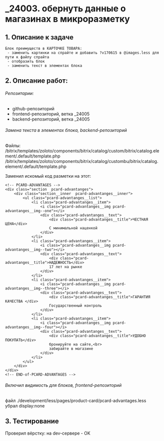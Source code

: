 # _24003. обернуть данные о магазинах в микроразметку

## 1. Описание к задаче

```
Блок преимуществ в КАРТОЧКЕ ТОВАРА:
 - заменить картинки на спрайте и добавить ?v170615 в @images.less для пути к файлу спрайта
 - отобразить блок
 - заменить текст в элементах блока
```




## 2. Описание работ:

###### Репозитарии:
 - github-репозиторий
 - frontend-репозиторий, ветка _24005
 - backend-репозиторий, ветка _24005


###### Замена текста в элементах блока, backend-репозиторий
Файлы:
/bitrix/templates/zoloto/components/bitrix/catalog/custom/bitrix/catalog.element/.default/template.php
/bitrix/templates/zoloto/components/bitrix/catalog/custombu/bitrix/catalog.element/.default/template.php

Заменил искомый код разметки на этот:
```
<!-- PCARD-ADVANTAGES -->
<div class="section  pcard-advantanges">
    <div class="section__inner  pcard-advantanges__inner">
        <ul class="pcard-advantanges__list">
            <li class="pcard-advantanges__item">
                <i class="pcard-advantanges__img pcard-advantanges__img--one"></i>
                <div class="pcard-advantanges__text">
                    <div class="pcard-advantanges__title">ЧЕСТНАЯ ЦЕНА</div>
                    С минимальной наценкой
                </div>
            </li>
            <li class="pcard-advantanges__item">
                <i class="pcard-advantanges__img pcard-advantanges__img--two"></i>
                <div class="pcard-advantanges__text">
                    <div class="pcard-advantanges__title">НАДЕЖНОСТЬ</div>
                    17 лет на рынке
                </div>
            </li>
            <li class="pcard-advantanges__item">
                <i class="pcard-advantanges__img pcard-advantanges__img--three"></i>
                <div class="pcard-advantanges__text">
                    <div class="pcard-advantanges__title">ГАРАНТИЯ КАЧЕСТВА </div>
                    Государственный контроль
                </div>
            </li>
            <li class="pcard-advantanges__item">
                <i class="pcard-advantanges__img pcard-advantanges__img--four"></i>
                <div class="pcard-advantanges__text">
                    <div class="pcard-advantanges__title">УДОБНО ПОКУПАТЬ</div>
                    бронируйте на сайте,<br>
                    забирайте в магазине
                </div>
            </li>
        </ul>
    </div>
</div>
<!-- END-of-PCARD-ADVANTAGES -->
```


###### Включил видимость для блоков, frontend-репозиторий
файл ./development/less/pages/product-card/pcard-advantages.less убрал display:none




## 3. Тестирование
Проверил вёрстку: на dev-сервере - OK

